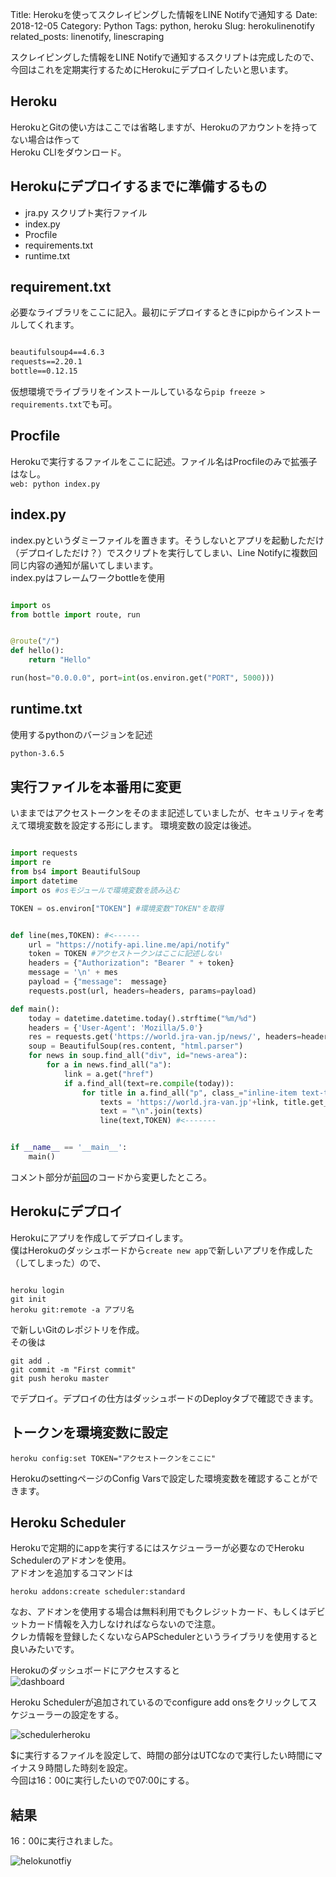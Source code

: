 Title: Herokuを使ってスクレイピングした情報をLINE Notifyで通知する
Date: 2018-12-05
Category: Python
Tags: python, heroku
Slug: herokulinenotify
related_posts: linenotify, linescraping

スクレイピングした情報をLINE Notifyで通知するスクリプトは完成したので、  
今回はこれを定期実行するためにHerokuにデプロイしたいと思います。

## Heroku

HerokuとGitの使い方はここでは省略しますが、Herokuのアカウントを持ってない場合は作って  
Heroku CLIをダウンロード。

## Herokuにデプロイするまでに準備するもの

- jra.py スクリプト実行ファイル
- index.py
- Procfile
- requirements.txt
- runtime.txt

## requirement.txt

必要なライブラリをここに記入。最初にデプロイするときにpipからインストールしてくれます。  

```txt

beautifulsoup4==4.6.3
requests==2.20.1
bottle==0.12.15

```

仮想環境でライブラリをインストールしているなら`pip freeze > requirements.txt`でも可。  

## Procfile

Herokuで実行するファイルをここに記述。ファイル名はProcfileのみで拡張子はなし。  
`web: python index.py`

## index.py

index.pyというダミーファイルを置きます。そうしないとアプリを起動しただけ（デプロイしただけ？）でスクリプトを実行してしまい、Line Notifyに複数回同じ内容の通知が届いてしまいます。  
index.pyはフレームワークbottleを使用

```python

import os
from bottle import route, run


@route("/")
def hello():
    return "Hello"

run(host="0.0.0.0", port=int(os.environ.get("PORT", 5000)))

```

## runtime.txt

使用するpythonのバージョンを記述

```txt
python-3.6.5
```

## 実行ファイルを本番用に変更

いままではアクセストークンをそのまま記述していましたが、セキュリティを考えて環境変数を設定する形にします。
環境変数の設定は後述。

```python

import requests
import re
from bs4 import BeautifulSoup
import datetime
import os #osモジュールで環境変数を読み込む

TOKEN = os.environ["TOKEN"] #環境変数"TOKEN"を取得


def line(mes,TOKEN): #<------
    url = "https://notify-api.line.me/api/notify"
    token = TOKEN #アクセストークンはここに記述しない
    headers = {"Authorization": "Bearer " + token}
    message = '\n' + mes
    payload = {"message":  message}
    requests.post(url, headers=headers, params=payload)

def main():
    today = datetime.datetime.today().strftime("%m/%d")
    headers = {'User-Agent': 'Mozilla/5.0'}
    res = requests.get('https://world.jra-van.jp/news/', headers=headers)
    soup = BeautifulSoup(res.content, "html.parser")
    for news in soup.find_all("div", id="news-area"):
        for a in news.find_all("a"):
            link = a.get("href")
            if a.find_all(text=re.compile(today)):
                for title in a.find_all("p", class_="inline-item text-title photo"):
                    texts = 'https://world.jra-van.jp'+link, title.get_text()
                    text = "\n".join(texts)
                    line(text,TOKEN) #<-------


if __name__ == '__main__':
    main()
```

コメント部分が[前回](https://www.ravness.com/2018/12/linescraping/)のコードから変更したところ。

## Herokuにデプロイ

Herokuにアプリを作成してデプロイします。  
僕はHerokuのダッシュボードから`create new app`で新しいアプリを作成した（してしまった）ので、

```

heroku login
git init
heroku git:remote -a アプリ名

```

で新しいGitのレポジトリを作成。  
その後は

```git
git add .
git commit -m "First commit"
git push heroku master

```

でデプロイ。デプロイの仕方はダッシュボードのDeployタブで確認できます。

## トークンを環境変数に設定

```
heroku config:set TOKEN="アクセストークンをここに"

```

HerokuのsettingページのConfig Varsで設定した環境変数を確認することができます。

## Heroku Scheduler

Herokuで定期的にappを実行するにはスケジューラーが必要なのでHeroku Schedulerのアドオンを使用。  
アドオンを追加するコマンドは
```
heroku addons:create scheduler:standard
```
  
なお、アドオンを使用する場合は無料利用でもクレジットカード、もしくはデビットカード情報を入力しなければならないので注意。  
クレカ情報を登録したくないならAPSchedulerというライブラリを使用すると良いみたいです。  

Herokuのダッシュボードにアクセスすると  
![dashboard](../../../images/dashboardheroku.jpg)

Heroku Schedulerが追加されているのでconfigure add onsをクリックしてスケジューラーの設定をする。

![schedulerheroku](../../../images/schedulerheroku.jpg)

$に実行するファイルを設定して、時間の部分はUTCなので実行したい時間にマイナス９時間した時刻を設定。  
今回は16：00に実行したいので07:00にする。

## 結果

16：00に実行されました。

![helokunotfiy](../../../images/herokuline.jpg)

